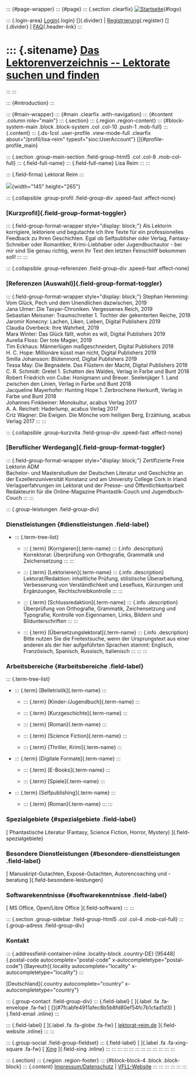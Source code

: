 ::: {#page-wrapper}
::: {#page}
::: {.section .clearfix}
[![Startseite](https://www.lektoren.de/sites/default/files/VfLL_logo.jpg)](/ "Startseite"){#logo}

::: {.login-area}
[Login](/user){.login} []{.divider} \|
[Registrierung](/user/register){.register} []{.divider} \|
[FAQ](/faq-page){.header-link}
:::

::: {.sitename}
[Das Lektorenverzeichnis -- Lektorate suchen und finden](/ "Startseite")
========================================================================
:::
:::

::: {#introduction}
:::

::: {#main-wrapper}
::: {#main .clearfix .with-navigation}
::: {#content .column role="main"}
::: {.section}
::: {.region .region-content}
::: {#block-system-main .block .block-system .col .col-10 .push-1 .mob-full}
::: {.content}
::: {.ds-1col .user-profile .view-mode-full .clearfix about="/profil/lisa-reim" typeof="sioc:UserAccount"}
[]{#profile-profile_main}

::: {.section .group-main-section .field-group-html5 .col .col-8 .mob-col-full}
::: {.field-full-name}
::: {.field-full-name}
Lisa Reim
:::
:::

::: {.field-firma}
Lektorat Reim
:::

![](https://www.lektoren.de/sites/default/files/styles/profile-image-full/public/users/profile_img/20161014_220959_2.jpg?itok=u6dF1z4d){width="145"
height="265"}

::: {.collapsible .group-profil .field-group-div .speed-fast .effect-none}
### [Kurzprofil]{.field-group-format-toggler}

::: {.field-group-format-wrapper style="display: block;"}
Als Lektorin korrigiere, lektoriere und begutachte ich Ihre Texte für
ein professionelles Feedback zu Ihren Geschichten. Egal ob Selfpublisher
oder Verlag, Fantasy-Schreiber oder Romantiker, Krimi-Liebhaber oder
Jugendbuchautor - bei mir sind Sie genau richtig, wenn Ihr Text den
letzten Feinschliff bekommen soll!
:::
:::

::: {.collapsible .group-referenzen .field-group-div .speed-fast .effect-none}
### [Referenzen (Auswahl)]{.field-group-format-toggler}

::: {.field-group-format-wrapper style="display: block;"}
Stephan Hemming: Vom Glück, Pech und dem Unendlichen dazwischen, 2019\
Jana Ulmer: Die Tasyar-Chroniken. Vergessenes Reich, 2019\
Sebastian Meissner: Traumschreiter 1. Tochter der gekenterten Reiche,
2019\
Jaromir Konecny: Lachen, Liken, Lieben, Digital Publishers 2019\
Claudia Overbeck: Ihre Wahrheit, 2019\
Mara Winter: Das Glück fällt, wohin es will, Digital Publishers 2019\
Aurelia Floss: Der tote Magier, 2019\
Tim Eckhaus: Männerlügen maßgeschneidert, Digital Publishers 2019\
H. C. Hope: Millionäre küsst man nicht, Digital Publishers 2019\
Smilla Johansson: Blütenmord, Digital Publishers 2019\
Tessa May: Die Begnadete. Das Flüstern der Macht, Digital Publishers
2019\
C. R. Schmidt: Gretel 1. Schatten des Waldes, Verlag in Farbe und Bunt
2018\
Robert Friedrich von Cube: Honigmann und Breuer. Seelenjäger 1. Land
zwischen den Linien, Verlag in Farbe und Bunt 2018\
Jacqueline Mayerhofer: Hunting Hope 1. Zerbrochene Herkunft, Verlag in
Farbe und Bunt 2018\
Johannes Finkbeiner: Monokultur, acabus Verlag 2017\
A. A. Reichelt: Haderlump, acabus Verlag 2017\
Criz Wagner: Die Ewigen. Die Mönche vom heiligen Berg, Erzählung, acabus
Verlag 2017
:::
:::

::: {.collapsible .group-kurzvita .field-group-div .speed-fast .effect-none}
### [Beruflicher Werdegang]{.field-group-format-toggler}

::: {.field-group-format-wrapper style="display: block;"}
Zertifizierte Freie Lektorin ADM\
Bachelor- und Masterstudium der Deutschen Literatur und Geschichte an
der Exzellenzuniversität Konstanz und am University College Cork in
Irland\
Verlagserfahrungen im Lektorat und der Presse- und
Öffentlichkeitsarbeit\
Redakteurin für die Online-Magazine Phantastik-Couch und
Jugendbuch-Couch
:::
:::

::: {.group-leistungen .field-group-div}
### Dienstleistungen {#dienstleistungen .field-label}

-   ::: {.term-tree-list}
    -   ::: {.term}
        [Korrigieren]{.term-name}
        ::: {.info .description}
        Korrektorat: Überprüfung von Orthografie, Grammatik und
        Zeichensetzung
        :::
        :::

    -   ::: {.term}
        [Lektorieren]{.term-name}
        ::: {.info .description}
        Lektorat/Redaktion: inhaltliche Prüfung, stilistische
        Überarbeitung, Verbesserung von Verständlichkeit und Lesefluss,
        Kürzungen und Ergänzungen, Rechtschreibkontrolle
        :::
        :::

    -   ::: {.term}
        [Schlussredaktion]{.term-name}
        ::: {.info .description}
        Überprüfung von Orthografie, Grammatik, Zeichensetzung und
        Typografie, Kontrolle von Eigennamen, Links, Bildern und
        Bildunterschriften
        :::
        :::

    -   ::: {.term}
        [Übersetzungslektorat]{.term-name}
        ::: {.info .description}
        Bitte nutzen Sie die Freitextsuche, wenn der Ursprungstext aus
        einer anderen als der hier aufgeführten Sprachen stammt:
        Englisch, Französisch, Spanisch, Russisch, Italienisch
        :::
        :::
    :::

### Arbeitsbereiche {#arbeitsbereiche .field-label}

::: {.term-tree-list}
-   ::: {.term}
    [Belletristik]{.term-name}
    :::

    -   ::: {.term}
        [Kinder-/Jugendbuch]{.term-name}
        :::

    -   ::: {.term}
        [Kurzgeschichte]{.term-name}
        :::

    -   ::: {.term}
        [Roman]{.term-name}
        :::

    -   ::: {.term}
        [Science Fiction]{.term-name}
        :::

    -   ::: {.term}
        [Thriller, Krimi]{.term-name}
        :::

-   ::: {.term}
    [Digitale Formate]{.term-name}
    :::

    -   ::: {.term}
        [E-Books]{.term-name}
        :::

    -   ::: {.term}
        [Spiele]{.term-name}
        :::

-   ::: {.term}
    [Selfpublishing]{.term-name}
    :::

    -   ::: {.term}
        [Roman]{.term-name}
        :::
:::

### Spezialgebiete {#spezialgebiete .field-label}

[ Phantastische Literatur (Fantasy, Science Fiction, Horror, Mystery)
]{.field-spezialgebiete}

### Besondere Dienstleistungen {#besondere-dienstleistungen .field-label}

[ Manuskript-Gutachten, Exposé-Gutachten, Autorencoaching und -beratung
]{.field-besondere-leistungen}

### Softwarekenntnisse {#softwarekenntnisse .field-label}

[ MS Office, Open/Libre Office ]{.field-software}
:::
:::

::: {.section .group-sidebar .field-group-html5 .col .col-4 .mob-col-full}
::: {.group-adress .field-group-div}
### Kontakt

::: {.addressfield-container-inline .locality-block .country-DE}
[95448]{.postal-code autocomplete="postal-code"
x-autocompletetype="postal-code"} [Bayreuth]{.locality
autocomplete="locality" x-autocompletetype="locality"}
:::

[Deutschland]{.country autocomplete="country"
x-autocompletetype="country"}

::: {.group-contact .field-group-div}
::: {.field-label}
[ ]{.label .fa .fa-envelope .fa-fw} [
[]{#7fcabfe4911afec8b5b8fd80ef54fc7b1cfad1d3} ]{.field-email .inline}
:::

::: {.field-label}
[ ]{.label .fa .fa-globe .fa-fw} [
[lektorat-reim.de](http://lektorat-reim.de/) ]{.field-website .inline}
:::
:::

::: {.group-social .field-group-fieldset}
::: {.field-label}
[ ]{.label .fa .fa-xing-square .fa-fw} [
[Xing](https://www.xing.com/profile/Lisa_Reim) ]{.field-xing .inline}
:::
:::
:::
:::
:::
:::
:::
:::
:::
:::
:::
:::

::: {.section}
::: {.region .region-footer}
::: {#block-block-4 .block .block-block}
::: {.content}
[Impressum/Datenschutz](/impressum) \|
[VFLL-Website](http://www.vfll.de)
:::
:::
:::
:::
:::
:::
